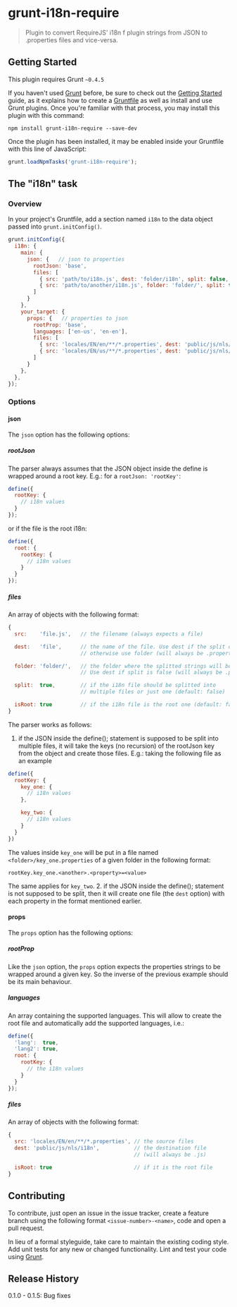 # grunt-i18n-require

> Plugin to convert RequireJS' i18n f plugin strings from JSON to .properties files and vice-versa.

## Getting Started
This plugin requires Grunt `~0.4.5`

If you haven't used [Grunt](http://gruntjs.com/) before, be sure to check out the [Getting Started](http://gruntjs.com/getting-started) guide, as it explains how to create a [Gruntfile](http://gruntjs.com/sample-gruntfile) as well as install and use Grunt plugins. Once you're familiar with that process, you may install this plugin with this command:

```shell
npm install grunt-i18n-require --save-dev
```

Once the plugin has been installed, it may be enabled inside your Gruntfile with this line of JavaScript:

```js
grunt.loadNpmTasks('grunt-i18n-require');
```

## The "i18n" task

### Overview
In your project's Gruntfile, add a section named `i18n` to the data object passed into `grunt.initConfig()`.

```js
grunt.initConfig({
  i18n: {
    main: {
      json: {   // json to properties
        rootJson: 'base',
        files: [
          { src: 'path/to/i18n.js', dest: 'folder/i18n', split: false, isRoot: true }
          { src: 'path/to/another/i18n.js', folder: 'folder/', split: true }
        ]
      }
    },
    your_target: {
      props: {   // properties to json
        rootProp: 'base',
        languages: ['en-us', 'en-en'],
        files: [
          { src: 'locales/EN/en/**/*.properties', dest: 'public/js/nls/i18n', isRoot: true },
          { src: 'locales/EN/us/**/*.properties', dest: 'public/js/nls/pt-pt/i18n' }
        ]
      }
    },
  },
});
```

### Options

#### json
The `json` option has the following options:

##### rootJson
The parser always assumes that the JSON object inside the define is wrapped around a root key. E.g.: for a `rootJson: 'rootKey'`:

```js
define({
  rootKey: {
    // i18n values
  }
});

```

or if the file is the root i18n:

```js
define({
  root: {
    rootKey: {
      // i18n values
    }
  }
});
```

##### files
An array of objects with the following format:

```js
{
  src:    'file.js',   // the filename (always expects a file)

  dest:   'file',      // the name of the file. Use dest if the split option is set to true,
                       // otherwise use folder (will always be .properties)

  folder: 'folder/',   // the folder where the splitted strings will be put (explained later on).
                       // Use dest if split is false (will always be .properties)

  split:  true,        // if the i18n file should be splitted into
                       // multiple files or just one (default: false)

  isRoot: true         // if the i18n file is the root one (default: false)
}
```

The parser works as follows:
 1. if the JSON inside the define(); statement is supposed to be split into multiple files, it will take the keys (no recursion) of the rootJson key from the object and create those files. E.g.: taking the following file as an example

```js
define({
  rootKey: {
    key_one: {
      // i18n values
    },

    key_two: {
      // i18n values
    }
  }
})
```

The values inside `key_one` will be put in a file named `<folder>/key_one.properties` of a given folder in the following format:
```
rootKey.key_one.<another>.<property>=<value>
```

The same applies for `key_two`.
 2. if the JSON inside the define(); statement is not supposed to be split, then it will create one file (the `dest` option) with each property in the format mentioned earlier.


#### props
The `props` option has the following options:

##### rootProp
Like the `json` option, the `props` option expects the properties strings to be wrapped around a given key. So the inverse of the previous example should be its main behaviour.

##### languages
An array containing the supported languages. This will allow to create the root file and automatically add the supported languages, i.e.:

```js
define({
  'lang':  true,
  'lang2': true,
  root: {
    rootKey: {
      // the i18n values
    }
  }
});
```

##### files
An array of objects with the following format:

```js
{
  src: 'locales/EN/en/**/*.properties', // the source files
  dest: 'public/js/nls/i18n',           // the destination file
                                        // (will always be .js)

  isRoot: true                          // if it is the root file
}
```

## Contributing
To contribute, just open an issue in the issue tracker, create a feature branch using the following format `<issue-number>-<name>`, code and open a pull request.

In lieu of a formal styleguide, take care to maintain the existing coding style. Add unit tests for any new or changed functionality. Lint and test your code using [Grunt](http://gruntjs.com/).

## Release History
0.1.0 - 0.1.5: Bug fixes
